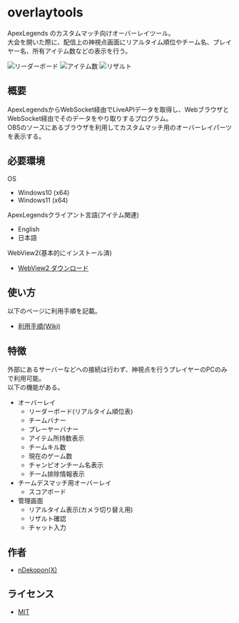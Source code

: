# overlaytools

ApexLegends のカスタムマッチ向けオーバーレイツール。  
大会を開いた際に、配信上の神視点画面にリアルタイム順位やチーム名、プレイヤー名、所有アイテム数などの表示を行う。  


![リーダーボード](https://github.com/ndekopon/overlaytools/assets/92087784/ad3d606b-e488-4755-9ada-aebd3a677d40)
![アイテム数](https://github.com/ndekopon/overlaytools/assets/92087784/3665c1e7-6546-44b0-ad5d-bfe5eb51983a)
![リザルト](https://github.com/ndekopon/overlaytools/assets/92087784/b06ccc4e-476b-452e-98ab-3260bd5aa429)

## 概要

ApexLegendsからWebSocket経由でLiveAPIデータを取得し、WebブラウザとWebSocket経由でそのデータをやり取りするプログラム。  
OBSのソースにあるブラウザを利用してカスタムマッチ用のオーバーレイパーツを表示する。


## 必要環境

OS
- Windows10 (x64)
- Windows11 (x64)

ApexLegendsクライアント言語(アイテム関連)
- English
- 日本語

WebView2(基本的にインストール済)
- [WebView2 ダウンロード](https://developer.microsoft.com/ja-jp/microsoft-edge/webview2/consumer/)

## 使い方

以下のページに利用手順を記載。
- [利用手順(Wiki)](https://github.com/ndekopon/overlaytools/wiki)

## 特徴

外部にあるサーバーなどへの接続は行わず、神視点を行うプレイヤーのPCのみで利用可能。  
以下の機能がある。

- オーバーレイ
    - リーダーボード(リアルタイム順位表)
    - チームバナー
    - プレーヤーバナー
    - アイテム所持数表示
    - チームキル数
    - 現在のゲーム数
    - チャンピオンチーム名表示
    - チーム排除情報表示
- チームデスマッチ用オーバーレイ
    - スコアボード
- 管理画面
    - リアルタイム表示(カメラ切り替え用)
    - リザルト確認
    - チャット入力

## 作者

- [nDekopon(X)](https://twitter.com/ndekopon)

## ライセンス

- [MIT](https://github.com/ndekopon/overlaytools/blob/main/LICENSE)
